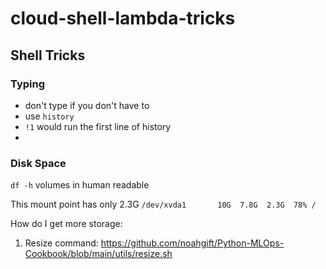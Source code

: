 # cloud-shell-lambda-tricks


## Shell Tricks

### Typing

* don't type if you don't have to
* use `history`
* `!1` would run the first line of history
* 

### Disk Space

`df -h` volumes in human readable

This mount point has only 2.3G
`/dev/xvda1       10G  7.8G  2.3G  78% /`

How do I get more storage:

1.  Resize command:  https://github.com/noahgift/Python-MLOps-Cookbook/blob/main/utils/resize.sh


